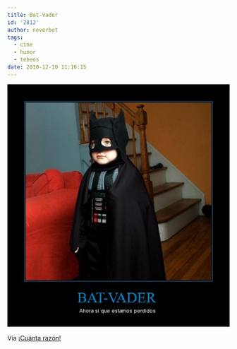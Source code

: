 ```yaml
---
title: Bat-Vader
id: '2812'
author: neverbot
tags:
  - cine
  - humor
  - tebeos
date: 2010-12-10 11:16:15
---
```


[![](./bat-vader/bat-vader.jpg "bat-vader")](./bat-vader/bat-vader.jpg)

Vía [¡Cuánta razón!](http://www.cuantarazon.com/58373/bat-vader)

